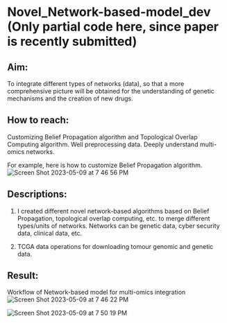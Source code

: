 # Novel_Network-based-model_dev (Only partial code here, since paper is recently submitted)

## Aim:
To integrate different types of networks (data), so that a more comprehensive picture will be obtained for the understanding of genetic mechanisms and the creation of new drugs.

## How to reach:
Customizing Belief Propagation algorithm and Topological Overlap Computing algorithm. Well preprocessing data. Deeply understand multi-omics networks.  

For example, here is how to customize Belief Propagation algorithm.
![Screen Shot 2023-05-09 at 7 46 56 PM](https://github.com/btbbtzhang/Novel_Network-based-models_dev/assets/34163897/d6505d8d-2c6d-42c6-bd52-7ad624b07ec3)

## Descriptions:
1. I created different novel network-based algorithms based on Belief Propagation, topological overlap computing, etc. to merge different types/units of networks. Networks can be genetic data, cyber security data, clinical data, etc.

2. TCGA data operations for downloading tomour genomic and genetic data.

## Result:
Workflow of Network-based model for multi-omics integration
![Screen Shot 2023-05-09 at 7 46 22 PM](https://github.com/btbbtzhang/Novel_Network-based-models_dev/assets/34163897/d4f62623-f882-4ac3-bfc3-19085416e825)


![Screen Shot 2023-05-09 at 7 50 19 PM](https://github.com/btbbtzhang/Novel_Network-based-models_dev/assets/34163897/64a4028f-b753-429f-8b5e-5e85d188c797)
